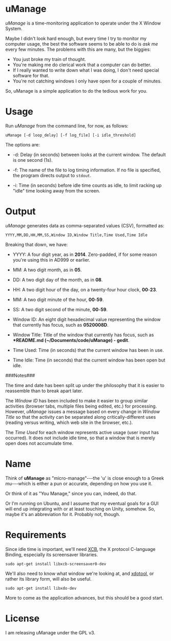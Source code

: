uManage
=======

_uManage_ is a time-monitoring application to operate under the X Window System.

Maybe I didn't look hard enough, but every time I try to monitor my computer usage, the best the software seems to be able to do is _ask me_ every few minutes.  The problems with this are many, but the biggies:

 - You just broke my train of thought.
 - You're making me do clerical work that a computer can do better.
 - If I really wanted to write down what I was doing, I don't need special software for that.
 - You're not catching windows I only have open for a couple of minutes.

So, uManage is a simple application to do the tedious work for you.

Usage
=====

Run _uManage_ from the command line, for now, as follows:

    uManage [-d loop_delay] [-f log_file] [-i idle_threshold]

The options are:

 - -d:  Delay (in seconds) between looks at the current window.  The default is one second (1s).

 - -f:  The name of the file to log timing information.  If no file is specified, the program directs output to `stdout`.

 - -i:  Time (in seconds) before idle time counts as idle, to limit racking up "idle" time looking away from the screen.

Output
======

_uManage_ generates data as comma-separated values (CSV), formatted as:

    YYYY,MM,DD,HH,MM,SS,Window ID,Window Title,Time Used,Time Idle

Breaking that down, we have:

 - YYYY:  A four digit year, as in __2014__.  Zero-padded, if for some reason you're using this in AD999 or earlier.

 - MM:  A two digit month, as in __05__.

 - DD:  A two digit day of the month, as in __08__.

 - HH:  A two digit hour of the day, on a twenty-four hour clock, __00__-__23__.

 - MM:  A two digit minute of the hour, __00__-__59__.

 - SS:  A two digit second of the minute, __00__-__59__.

 - Window ID:  An eight digit hexadecimal value representing the window that currently has focus, such as __0520008D__.

 - Window Title:  Title of the window that currently has focus, such as __*README.md (~/Documents/code/uManage) - gedit__.

 - Time Used:  Time (in seconds) that the current window has been in use.

 - Time Idle:  Time (in seconds) that the current window has been open but idle.

###Notes###

The time and date has been split up under the philosophy that it is easier to reassemble than to break apart later.

The _Window ID_ has been included to make it easier to group similar activities (browser tabs, multiple files being edited, etc.) for processing.  However, _uManage_ issues a message based on every change in _Window Title_ so that the activity can be separated along critically-different uses (reading versus writing, which web site in the browser, etc.).

The _Time Used_ for each window represents active usage (user input has occurred).  It does not include idle time, so that a window that is merely open does not accumulate time.

Name
====

Think of __uManage__ as "micro-manage"---the 'u' is close enough to a Greek _mu_---which is either a pun or accurate, depending on how you use it.

Or think of it as "You Manage," since you can, indeed, do that.

Or I'm running on Ubuntu, and I assume that my eventual goals for a GUI will end up integrating with or at least touching on Unity, somehow.  So, maybe it's an abbreviation for it.  Probably not, though.

Requirements
============

Since idle time is important, we'll need [XCB](http://xcb.freedesktop.org/), the X protocol C-language Binding, especially its screensaver libraries.

    sudo apt-get install libxcb-screensaver0-dev

We'll also need to know what window we're looking at, and [xdotool](http://www.semicomplete.com/projects/xdotool/), or rather its library form, will also be useful.

    sudo apt-get install libxdo-dev

More to come as the application advances, but this should be a good start.

License
=======

I am releasing uManage under the GPL v3.


